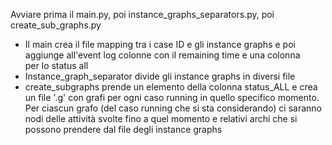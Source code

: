 Avviare prima il main.py, poi instance_graphs_separators.py, poi create_sub_graphs.py

- Il main crea il file mapping tra i case ID e gli instance graphs e poi aggiunge all'event log colonne con il remaining time e una colonna per lo status all
- Instance_graph_separator divide gli instance graphs in diversi file
- create_subgraphs prende un elemento della colonna status_ALL e crea un file '.g' con grafi per ogni caso running in quello specifico momento. Per ciascun grafo (del caso running che si sta considerando) ci saranno nodi delle attività svolte fino a quel momento e relativi archi che si possono prendere dal file degli instance graphs
